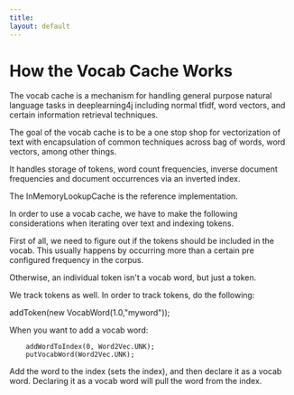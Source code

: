 ```yaml
---
title:
layout: default
---
```


# How the Vocab Cache Works


The vocab cache is a mechanism for handling general purpose natural language tasks in deeplearning4j including normal tfidf, word vectors, and certain information retrieval techniques.

The goal of the vocab cache is to be a one stop shop for vectorization of text with encapsulation of common techniques across bag of words, word vectors, among other things.

It handles storage of tokens, word count frequencies, inverse document frequencies and document occurrences via an inverted index.

The InMemoryLookupCache is the reference implementation.

In order to use a vocab cache, we have to make the following considerations when iterating over text and indexing tokens.

First of all, we need to figure out if the tokens should be included in the vocab. This usually happens by occurring more than a certain pre configured frequency in the corpus.

Otherwise, an individual token isn't a vocab word, but just a token.

We track tokens as well. In order to track tokens, do the following:


addToken(new VocabWord(1.0,"myword"));

When you want to add a vocab word:

        addWordToIndex(0, Word2Vec.UNK);
        putVocabWord(Word2Vec.UNK);


Add the word to the index (sets the index), and then declare it as a vocab word. Declaring it as a vocab word will pull the word from the index.